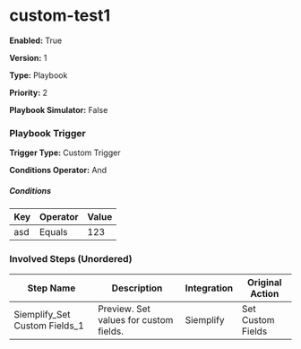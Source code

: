 # custom-test1




**Enabled:** True

**Version:** 1

**Type:** Playbook

**Priority:** 2

**Playbook Simulator:** False


### Playbook Trigger
**Trigger Type:** Custom Trigger

**Conditions Operator:** And

##### Conditions
|Key|Operator|Value|
|---|--------|-----|
|asd|Equals|123|


### Involved Steps (Unordered)
|Step Name|Description|Integration|Original Action|
|---------|-----------|-----------|---------------|
|Siemplify_Set Custom Fields_1|Preview. Set values for custom fields.|Siemplify|Set Custom Fields|

